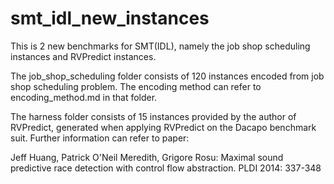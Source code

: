 # smt_idl_new_instances
This is 2 new benchmarks for SMT(IDL), namely the job shop scheduling instances and RVPredict instances.

The job_shop_scheduling folder consists of 120 instances encoded from job shop scheduling problem. The encoding method can refer to encoding_method.md in that folder.

The harness folder consists of 15 instances provided by the author of RVPredict, generated when applying RVPredict on the Dacapo benchmark suit. Further information can refer to paper:

Jeff Huang, Patrick O'Neil Meredith, Grigore Rosu:
Maximal sound predictive race detection with control flow abstraction. PLDI 2014: 337-348
